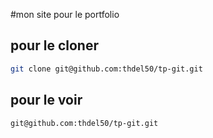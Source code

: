 #mon site pour le portfolio
## pour le cloner 
```sh
git clone git@github.com:thdel50/tp-git.git
```

## pour le voir
```sh
git@github.com:thdel50/tp-git.git
```
